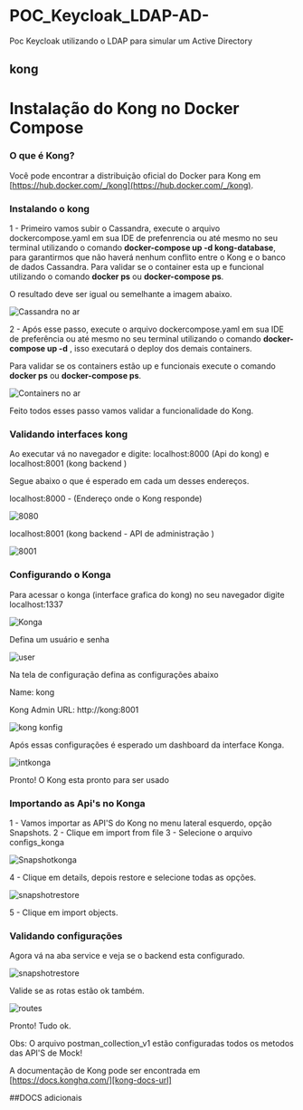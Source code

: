 # POC_Keycloak_LDAP-AD-

Poc Keycloak utilizando o LDAP para simular um Active Directory

## kong

# Instalação do Kong no Docker Compose


### O que é Kong?

Você pode encontrar a distribuição oficial do Docker para Kong em [https://hub.docker.com/_/kong](https://hub.docker.com/_/kong).

### Instalando o kong

1 - Primeiro vamos subir o Cassandra, execute o arquivo dockercompose.yaml em sua IDE de prefenrencia ou até mesmo no seu terminal utilizando o comando **docker-compose up -d kong-database**, para garantirmos que não haverá nenhum conflito entre o Kong e o banco de dados Cassandra. Para validar se o container esta up e funcional utilizando o comando **docker ps** ou **docker-compose ps**. 

O resultado deve ser igual ou semelhante a imagem abaixo.

![Cassandra no ar](https://user-images.githubusercontent.com/68164552/111360321-59bb4580-866b-11eb-9055-8943b82ac01a.jpg)

2 - Após esse passo, execute o arquivo dockercompose.yaml em sua IDE de preferência ou até mesmo no seu terminal utilizando o comando **docker-compose up -d** , isso executará o deploy dos demais containers.

Para validar se os containers estão up e funcionais execute o comando **docker ps** ou **docker-compose ps**. 

![Containers no ar](https://user-images.githubusercontent.com/68164552/111360865-04336880-866c-11eb-9a9d-79f2f3255f58.jpg)

Feito todos esses passo vamos validar a funcionalidade do Kong.

### Validando interfaces kong

Ao executar vá no navegador e digite: localhost:8000 (Api do kong) e localhost:8001 (kong backend ) 

Segue abaixo o que é esperado em cada um desses endereços.

localhost:8000 - (Endereço onde o Kong responde)

![8080](https://user-images.githubusercontent.com/68164552/111361764-d13da480-866c-11eb-8d08-7326b1cd361f.jpg)

localhost:8001 (kong backend - API de administração )

![8001](https://user-images.githubusercontent.com/68164552/111361891-f500ea80-866c-11eb-9e59-6eab856b7cf7.jpg)

### Configurando o Konga

Para acessar o konga (interface grafica do kong) no seu navegador digite localhost:1337

![Konga](https://user-images.githubusercontent.com/68164552/111362832-08f91c00-866e-11eb-96c9-6d2e3ba2e00a.jpg)

Defina um usuário e senha

![user](https://user-images.githubusercontent.com/68164552/111369869-4d88b580-8676-11eb-873f-e3807178b1c7.jpg)

Na tela de configuração defina as configurações abaixo

Name: kong

Kong Admin URL: http://kong:8001

![kong konfig](https://user-images.githubusercontent.com/68164552/111371214-df44f280-8677-11eb-9ebf-d81ca23ac2b6.jpg)


Após essas configurações é esperado um dashboard da interface Konga.

![intkonga](https://user-images.githubusercontent.com/68164552/111363618-06e38d00-866f-11eb-9ceb-ae7910777962.jpg)

Pronto! O Kong esta pronto para ser usado

### Importando as Api's no Konga

1 - Vamos importar as API'S do Kong no menu lateral esquerdo, opção Snapshots.
2 - Clique em import from file
3 - Selecione o arquivo configs_konga

![Snapshotkonga](https://user-images.githubusercontent.com/68164552/111372125-ff28e600-8678-11eb-9f0a-f4adb8b085d7.jpg)

4 - Clique em details, depois restore e selecione todas as opções.

![snapshotrestore](https://user-images.githubusercontent.com/68164552/111372818-e66d0000-8679-11eb-92c6-808a0bb56cc4.jpg)

5 - Clique em import objects.

### Validando configurações

Agora vá na aba service e veja se o backend esta configurado.

![snapshotrestore](https://user-images.githubusercontent.com/68164552/111373313-832f9d80-867a-11eb-8030-476a1088ae2a.jpg)

Valide se as rotas estão ok também.

![routes](https://user-images.githubusercontent.com/68164552/111375134-ace9c400-867c-11eb-86ec-d2b47e7b19d5.jpg)


Pronto! Tudo ok.

Obs: O arquivo postman_collection_v1 estão configuradas todos os metodos das API'S de Mock!

A documentação de Kong pode ser encontrada em [https://docs.konghq.com/][kong-docs-url]

##DOCS adicionais

[kong-site-url]: https://konghq.com/
[kong-docs-url]: https://docs.konghq.com
